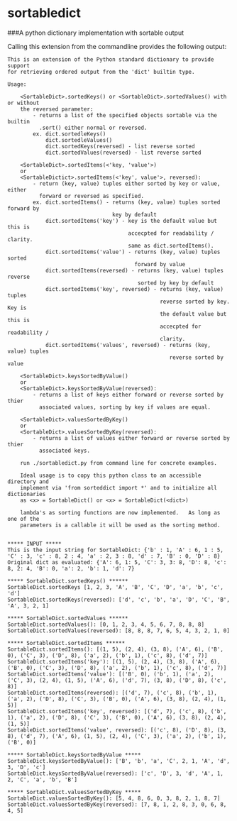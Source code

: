 sortabledict
============

###A python dictionary implementation with sortable output

Calling this extension from the commandline provides the following output:


    This is an extension of the Python standard dictionary to provide support
    for retrieving ordered output from the 'dict' builtin type.

    Usage:

        <SortableDict>.sortedKeys() or <SortableDict>.sortedValues() with or without
        the reversed parameter:
            - returns a list of the specified objects sortable via the builtin
              .sort() either normal or reversed.
            ex. dict.sortedleKeys()
                dict.sortedleValues()
                dict.sortedKeys(reversed) - list reverse sorted
                dict.sortedValues(reversed) - list reverse sorted

        <SortableDict>.sortedItems(<'key, 'value'>)
        or
        <SortableDictict>.sortedItems(<'key', value'>, reversed):
            - return (key, value) tuples either sorted by key or value, either 
              forward or reversed as specified.
            ex. dict.sortedItems() - returns (key, value) tuples sorted forward by
                                     key by default
                dict.sortedItems('key') - key is the default value but this is
                                          accecpted for readability / clarity.
                                          same as dict.sortedItems().
                dict.sortedItems('value') - returns (key, value) tuples sorted
                                            forward by value
                dict.sortedItems(reversed) - returns (key, value) tuples reverse
                                             sorted by key by default
                dict.sortedItems('key', reversed) - returns (key, value) tuples
                                                    reverse sorted by key.  Key is
                                                    the default value but this is
                                                    accecpted for readability /
                                                    clarity.
                dict.sortedItems('values', reversed) - returns (key, value) tuples
                                                       reverse sorted by value

        <SortableDict>.keysSortedByValue()
        or
        <SortableDict>.keysSortedByValue(reversed):
            - returns a list of keys either forward or reverse sorted by thier
              associated values, sorting by key if values are equal.

        <SortableDict>.valuesSortedByKey()
        or
        <SortableDict>.valuesSortedByKey(reversed):
            - returns a list of values either forward or reverse sorted by thier
              associated keys.

        run ./sortabledict.py from command line for concrete examples.

        Ideal usage is to copy this python class to an accessible directory and
        implement via 'from sorteddict import *' and to initialize all dictionaries
        as <x> = SortableDict() or <x> = SortableDict(<dict>)

        lambda's as sorting functions are now implemented.   As long as one of the
        parameters is a callable it will be used as the sorting method.
     

    ***** INPUT *****
    This is the input string for SortableDict: {'b' : 1, 'A' : 6, 1 : 5, 'C' : 3, 'c' : 8, 2 : 4, 'a' : 2, 3 : 8, 'd' : 7, 'B' : 0, 'D' : 8}
    Original dict as evaluated: {'A': 6, 1: 5, 'C': 3, 3: 8, 'D': 8, 'c': 8, 2: 4, 'B': 0, 'a': 2, 'b': 1, 'd': 7} 

    ***** SortableDict.sortedKeys() ******
    SortableDict.sortedKeys [1, 2, 3, 'A', 'B', 'C', 'D', 'a', 'b', 'c', 'd']
    SortableDict.sortedKeys(reversed): ['d', 'c', 'b', 'a', 'D', 'C', 'B', 'A', 3, 2, 1] 

    ***** SortableDict.sortedValues ******
    SortableDict.sortedValues(): [0, 1, 2, 3, 4, 5, 6, 7, 8, 8, 8]
    SortableDict.sortedValues(reversed): [8, 8, 8, 7, 6, 5, 4, 3, 2, 1, 0] 

    ***** SortableDict.sortedItems ******
    SortableDict.sortedItems(): [(1, 5), (2, 4), (3, 8), ('A', 6), ('B', 0), ('C', 3), ('D', 8), ('a', 2), ('b', 1), ('c', 8), ('d', 7)]
    SortableDict.sortedItems('key'): [(1, 5), (2, 4), (3, 8), ('A', 6), ('B', 0), ('C', 3), ('D', 8), ('a', 2), ('b', 1), ('c', 8), ('d', 7)]
    SortableDict.sortedItems('value'): [('B', 0), ('b', 1), ('a', 2), ('C', 3), (2, 4), (1, 5), ('A', 6), ('d', 7), (3, 8), ('D', 8), ('c', 8)]
    SortableDict.sortedItems(reversed): [('d', 7), ('c', 8), ('b', 1), ('a', 2), ('D', 8), ('C', 3), ('B', 0), ('A', 6), (3, 8), (2, 4), (1, 5)]
    SortableDict.sortedItems('key', reversed): [('d', 7), ('c', 8), ('b', 1), ('a', 2), ('D', 8), ('C', 3), ('B', 0), ('A', 6), (3, 8), (2, 4), (1, 5)]
    SortableDict.sortedItems('value', reversed): [('c', 8), ('D', 8), (3, 8), ('d', 7), ('A', 6), (1, 5), (2, 4), ('C', 3), ('a', 2), ('b', 1), ('B', 0)] 

    ***** SortableDict.keysSortedByValue *****
    SortableDict.keysSortedByValue(): ['B', 'b', 'a', 'C', 2, 1, 'A', 'd', 3, 'D', 'c']
    SortableDict.keysSortedByValue(reversed): ['c', 'D', 3, 'd', 'A', 1, 2, 'C', 'a', 'b', 'B'] 

    ***** SortableDict.valuesSortedByKey *****
    SortableDict.valuesSortedByKey(): [5, 4, 8, 6, 0, 3, 8, 2, 1, 8, 7]
    SortableDict.valuesSortedByKey(reversed): [7, 8, 1, 2, 8, 3, 0, 6, 8, 4, 5] 

